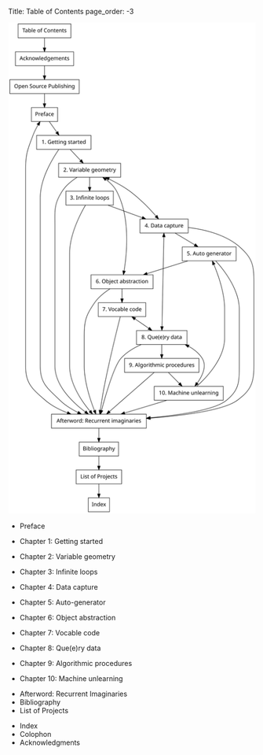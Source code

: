 Title: Table of Contents
page_order: -3

![](TOC.svg)

- Preface
<!--* What kind of book is this?-->
<!--* So why aesthetic programming?-->
<!--* And software studies?-->
<!--* Open publishing-->
<!--* Flow of contents-->
<!--* The book object-->
- Chapter 1: Getting started
<!--* setup()-->
<!--* start()-->
<!--* Working environment:-->
   <!--* p5.js-->
   <!--* Code editor-->
<!--* My first program-->
<!--* Exercise in class-->
  <!--* Reading the web console "Hello World"-->
<!--* Reading the reference guide-->
<!--* Git-->
<!--* While()-->
<!--* MiniX: RunMe and ReadMe-->
<!--* Required reading-->
<!--* Further reading-->
- Chapter 2: Variable geometry
<!--* setup()-->
<!--* start()-->
<!--* Source code-->
<!--* Coordinates-->
<!--* Exercise in class-->
<!--* Variables-->
  <!--* Why use variables-->
<!--* Other functions-->
<!--* Conditional structures-->
  <!--* Relational operators-->
<!--* Basic arithmetic operators-->
<!--* Discussion in class-->
<!--* While()-->
<!--* MiniX: Geometric emoji-->
<!--* Required reading-->
<!--* Further reading-->
- Chapter 3: Infinite loops
<!--* setup()-->
<!--* start()-->
<!--* Exercise in class (Decode)-->
<!--* Source code-->
<!--* Function-->
<!--* Exercise in class-->
<!--* Transform-->
  <!--* push() and pop()-->
<!--* Exercise in class  -->
<!--* Asterisk Painting-->
  <!--* Source code-->
<!--* Exercise in class-->
<!--* Arrays-->
<!--* Conditional statements-->
<!--* Loops-->
<!--* While()-->
<!--* MiniX: Designing a throbber-->
<!--* Required reading-->
<!--* Further reading-->
- Chapter 4: Data capture
<!--* setup()-->
<!--* start()-->
<!--* Exercise in class (Decode)-->
<!--* Source code-->
<!--* DOM elements: creating and styling a button-->
<!--* Mouse capture-->
<!--* Keyboard capture-->
<!--* Audio capture-->
<!--* Face tracker-->
<!--* Exercise in class-->
<!--* The concept of capture-->
  <!--* Web analytics and heatmap-->
  <!--* Form elements-->
  <!--* Metrics of likes-->
  <!--* Voice and audio data-->
  <!--* Health tracker-->
<!--* While()-->
<!--* MiniX: Capture all-->
<!--* Required reading-->
<!--* Further reading-->
- Chapter 5: Auto-generator
<!--* setup()-->
<!--* start()-->
<!--* Exercise in class (10 PRINT)-->
<!--* Langton's Ant-->
  <!--* Source code (Langton's Ant)-->
  <!--* Reading Langton's Ant-->
<!--* Two-dimensional arrays & nested for-Loops-->
<!--* Exercise in class-->
<!--* While()-->
<!--* MiniX: A generative program-->
<!--* Required reading-->
<!--* Further reading-->
- Chapter 6: Object abstraction
<!--* setup()-->
<!--* start()-->
<!--* Exercise in class (Decode)-->
<!--* Source code-->
<!--* Class-->
<!--* Objects-->
<!--* Class-Object creation-->
<!--* Exercise in class-->
<!--* Further notes-->
<!--* While()-->
<!--* MiniX: Games with objects-->
<!--* Required reading-->
<!--* Further reading-->
- Chapter 7: Vocable code
<!--* setup()-->
<!--* start()-->
<!--* Exercise in class (Decode)-->
<!--* Texuality-->
  <!--* Type-->
<!--* Conditional structure-->
<!--* JSON-->
<!--* Source Code-->
<!--* Exercise in class-->
<!--* While()-->
<!--* MiniX: E-lit-->
<!--* Required reading-->
<!--* Further reading-->
- Chapter 8: Que(e)ry data
<!--* setup()-->
<!--* start()-->
<!--* Exercise in class-->
<!--* Image processing: fetching, loading and display-->
<!--* Source code-->
<!--* Exercise: Accessing web APIs (step by step)-->
<!--* APIs-->
  <!--* Que(e)rying data-->
<!--* Exercise in class-->
<!--* LoadPixels()-->
<!--* Different types of bugs-->
<!--* While()-->
<!--* MiniX: Working with APIs (in a group)-->
<!--* Required reading-->
<!--* Further reading-->
- Chapter 9: Algorithmic procedures
<!--* setup()-->
<!--* start()-->
<!--* Discussion in class-->
<!--* Exercise in class-->
<!--* Flowcharts-->
<!--* Exercise in class-->
<!--* Flowcharts as an artistic medium-->
<!--* While()-->
<!--* MiniX: Flowcharts-->
<!--* Required reading-->
<!--* Further reading-->
- Chapter 10: Machine unlearning
<!--* setup()-->
<!--* start()-->
<!--* Between input and output-->
<!--* Exercise in class-->
<!--* Learning algorithms-->
<!--* ml5.js library-->
<!--* Source code-->
  <!--* Reading Auto Chapter Generator-->
<!--* Exercise in class-->
<!--* While()-->
<!--* MiniX: Final project-->
<!--* Required reading-->
<!--* Further reading-->
- Afterword: Recurrent Imaginaries
- Bibliography
- List of Projects
<!--- Showcase (*only available on web version*)-->
- Index
- Colophon
- Acknowledgments
